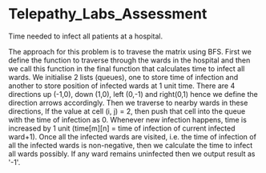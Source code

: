 # Telepathy_Labs_Assessment

Time needed to infect all patients at a hospital.

The approach for this problem is to travese the matrix using BFS.
First we define the function to traverse through the wards in the hospital and then we call this function in the final function that calculates time to infect all wards.
We initialise 2 lists (queues), one to store time of infection and another to store position of infected wards at 1 unit time.
There are 4 directions up (-1,0), down (1,0), left (0,-1) and right(0,1) hence we define the direction arrows accordingly.
Then we traverse to nearby wards in these directions, If the value at cell (i, j) = 2, then push that cell into the queue with the time of infection as 0. Whenever new infection happens, time is increased by 1 unit (time[m][n] = time of infection of current infected ward+1).
Once all the infected wards are visited, i.e. the time of infection of all the infected wards is non-negative, then we calculate the time to infect all wards possibly. If any ward remains uninfected then we output result as '-1'.
